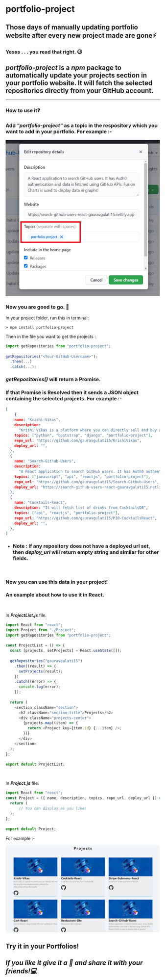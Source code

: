 # **portfolio-project**

## Those days of manually updating portfolio website after every new project made are gone⚡

### **Yesss** . . . you read that right. 😉

## **_portfolio-project_** is a **_npm_** package to automatically update your projects section in your portfolio website. It will fetch the selected repositories directly from your GitHub account.

<hr>

### How to use it❓

### Add **_"portfolio-project"_** as a topic in the respository which you want to add in your portfolio. For example :-

<p align="center">
  <img src="readmeIMG/npmRepo.png" title="portfolio-project">
</p>

### Now you are good to go. 🚀

In your project folder, run this in terminal:

```
> npm install portfolio-project
```

Then in the file you want to get the projects :

```javascript
import getRepositories from "portfolio-project";

getRepositories("<Your-GitHub-Username>");
  .then(...)
  .catch(...);
```

### _getRepositories()_ will return a Promise.

### If that Promise is Resolved then it sends a JSON object containing the selected projects. For example :-

```JSON
[
    {
    name: "Krishi-Vikas",
    description:
      "Krishi Vikas is a platform where you can directly sell and buy any farming related product without the intervention of any third party.",
    topics: ["python", "bootstrap", "django", "portfolio-project"],
    repo_url: "https://github.com/gauravgulati15/KrishiVikas",
    deploy_url: "",
  },
  {
    name: "Search-Github-Users",
    description:
      "A React application to search GitHub users. It has Auth0 authentication and data is fetched using GitHub APIs. Fusion Charts is used to display data in graphs!",
    topics: ["javascript", "api", "reactjs", "portfolio-project"],
    repo_url: "https://github.com/gauravgulati15/Search-Github-Users",
    deploy_url: "https://search-github-users-react-gauravgulati15.netlify.app",
  },
  {
    name: "Cocktails-React",
    description: "It will fetch list of drinks from CocktailsDB",
    topics: ["api", "reactjs", "portfolio-project"],
    repo_url: "https://github.com/gauravgulati15/P10-CocktailsReact",
    deploy_url: "",
  },
]
```

- ### Note : If any repository does not have a deployed url set, then _deploy_url_ will return empty string and similar for other fields.

<br>

### Now you can use this data in your project!

### An example about how to use it in **React**.

<br>

In **_ProjectList.js_** file.

```javascript
import React from "react";
import Project from "./Project";
import getRepositories from "portfolio-project";

const ProjectList = () => {
  const [projects, setProjects] = React.useState([]);

  getRepositories("gauravgulati15")
    .then((result) => {
      setProjects(result);
    })
    .catch((error) => {
      console.log(error);
    });

  return (
    <section className="section">
      <h2 className="section-title">Projects</h2>
      <div className="projects-center">
        {projects.map((item) => {
          return <Project key={item.id} {...item} />;
        })}
      </div>
    </section>
  );
};

export default ProjectList;
```

<br>

In **_Project.js_** file.

```javascript
import React from "react";
const Project = ({ name, description, topics, repo_url, deploy_url }) => {
  return (
      // You can display as you like!
  );
};

export default Project;
```

For example :-

<p align="center">
  <img src="readmeIMG/npmProject.PNG" title="portfolio-project">
</p>

## Try it in your Portfolios!

## **_If you like it give it a 🌟 and share it with your friends!💻_**

